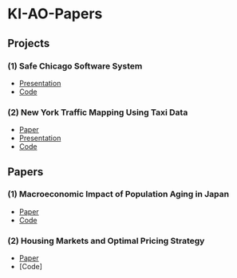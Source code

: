 KI-AO-Papers
=========================== 

## Projects 
### (1) Safe Chicago Software System
- [Presentation](https://github.com/KI-AO-Collaborations/KI-AO-Papers/blob/master/SafeChicago%20Final%20Presentation.pdf)
- [Code](https://github.com/KI-AO-Collaborations/SafeChicago)

### (2) New York Traffic Mapping Using Taxi Data 
- [Paper](https://github.com/KI-AO-Collaborations/KI-AO-Papers/blob/master/NY%20Traffic%20Mapping%20Final%20Report.pdf)
- [Presentation](https://github.com/KI-AO-Collaborations/KI-AO-Papers/blob/master/NY%20Traffic%20Mapping%20Final%20Presentation.pdf)
- [Code](https://github.com/KI-AO-Collaborations/NY-Traffic-Mapping)

## Papers 
### (1) Macroeconomic Impact of Population Aging in Japan 
- [Paper]()
- [Code]()

### (2) Housing Markets and Optimal Pricing Strategy
- [Paper](https://github.com/KI-AO-Collaborations/KI-AO-Papers/blob/master/Housing%20Markets%20and%20Optimal%20Pricing%20Strategy%20Final%20Paper.pdf)
- [Code]
